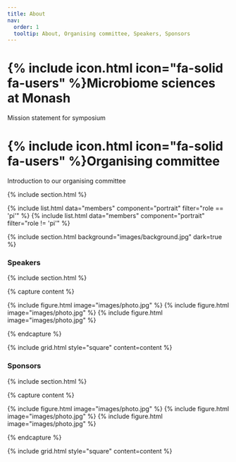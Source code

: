 ```yaml
---
title: About
nav:
  order: 1
  tooltip: About, Organising committee, Speakers, Sponsors
---
```


# {% include icon.html icon="fa-solid fa-users" %}Microbiome sciences at Monash

Mission statement for symposium 


# {% include icon.html icon="fa-solid fa-users" %}Organising committee

Introduction to our organising committee


{% include section.html %}

{% include list.html data="members" component="portrait" filter="role == 'pi'" %}
{% include list.html data="members" component="portrait" filter="role != 'pi'" %}

{% include section.html background="images/background.jpg" dark=true %}

### Speakers

{% include section.html %}

{% capture content %}

{% include figure.html image="images/photo.jpg" %}
{% include figure.html image="images/photo.jpg" %}
{% include figure.html image="images/photo.jpg" %}

{% endcapture %}

{% include grid.html style="square" content=content %}


### Sponsors

{% include section.html %}

{% capture content %}

{% include figure.html image="images/photo.jpg" %}
{% include figure.html image="images/photo.jpg" %}
{% include figure.html image="images/photo.jpg" %}

{% endcapture %}

{% include grid.html style="square" content=content %}
